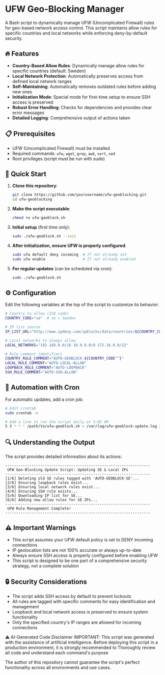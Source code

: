 # UFW Geo-Blocking Manager

A Bash script to dynamically manage UFW (Uncomplicated Firewall) rules for geo-based network access control. This script maintains allow rules for specific countries and local networks while enforcing deny-by-default security.

## 🔥 Features

- **Country-Based Allow Rules**: Dynamically manage allow rules for specific countries (default: Sweden)
- **Local Network Protection**: Automatically preserves access from defined local network ranges
- **Self-Maintaining**: Automatically removes outdated rules before adding new ones
- **Initialization Mode**: Special mode for first-time setup to ensure SSH access is preserved
- **Robust Error Handling**: Checks for dependencies and provides clear error messages
- **Detailed Logging**: Comprehensive output of actions taken

## 📋 Prerequisites

- UFW (Uncomplicated Firewall) must be installed
- Required commands: `ufw`, `wget`, `grep`, `awk`, `sort`, `sed`
- Root privileges (script must be run with sudo)

## 🚀 Quick Start

1. **Clone this repository**:
   ```bash
   git clone https://github.com/yourusername/ufw-geoblocking.git
   cd ufw-geoblocking
   ```

2. **Make the script executable**:
   ```bash
   chmod +x ufw-geoblock.sh
   ```

3. **Initial setup** (first time only):
   ```bash
   sudo ./ufw-geoblock.sh --init
   ```

4. **After initialization, ensure UFW is properly configured**:
   ```bash
   sudo ufw default deny incoming  # If not already set
   sudo ufw enable                 # If not already enabled
   ```

5. **For regular updates** (can be scheduled via cron):
   ```bash
   sudo ./ufw-geoblock.sh
   ```

## ⚙️ Configuration

Edit the following variables at the top of the script to customize its behavior:

```bash
# Country to allow (ISO code)
COUNTRY_CODE="se"  # se = Sweden

# IP list source
IP_LIST_URL="http://www.ipdeny.com/ipblocks/data/countries/${COUNTRY_CODE}.zone"

# Local networks to always allow
LOCAL_NETWORKS="192.168.0.0/16 10.0.0.0/8 172.16.0.0/12"

# Rule comment identifiers
COUNTRY_RULE_COMMENT="AUTO-GEOBLOCK-${COUNTRY_CODE^^}"
LOCAL_RULE_COMMENT="AUTO-LOCAL-ALLOW"
LOOPBACK_RULE_COMMENT="AUTO-LOOPBACK"
SSH_RULE_COMMENT="AUTO-SSH-ALLOW"
```

## 🔄 Automation with Cron

For automatic updates, add a cron job:

```bash
# Edit crontab
sudo crontab -e

# Add a line to run the script daily at 3:05 AM
5 3 * * * /path/to/ufw-geoblock.sh > /var/log/ufw-geoblock-update.log 2>&1
```

## 🔍 Understanding the Output

The script provides detailed information about its actions:

```
------------------------------------------------------------------
 UFW Geo-Blocking Update Script: Updating SE & Local IPs
------------------------------------------------------------------
[1/6] Deleting old SE rules tagged with 'AUTO-GEOBLOCK-SE'...
[2/6] Ensuring loopback rules exist...
[3/6] Ensuring local network rules exist...
[4/6] Ensuring SSH rule exists...
[5/6] Downloading IP list for SE...
[6/6] Adding new allow rules for SE IPs...
------------------------------------------------------------------
 UFW Rule Management Complete!
------------------------------------------------------------------
```

## ⚠️ Important Warnings

- This script assumes your UFW default policy is set to DENY incoming connections
- IP geolocation lists are not 100% accurate or always up-to-date
- Always ensure SSH access is properly configured before enabling UFW
- This script is designed to be one part of a comprehensive security strategy, not a complete solution

## 🔒 Security Considerations

- The script adds SSH access by default to prevent lockouts
- All rules are tagged with specific comments for easy identification and management
- Loopback and local network access is preserved to ensure system functionality
- Only the specified country's IP ranges are allowed for incoming connections

⚠️ AI-Generated Code Disclaimer
IMPORTANT: This script was generated with the assistance of artificial intelligence. Before deploying this script in a production environment, it is strongly recommended to Thoroughly review all code and understand each command's purpose

The author of this repository cannot guarantee the script's perfect functionality across all environments and use cases.
